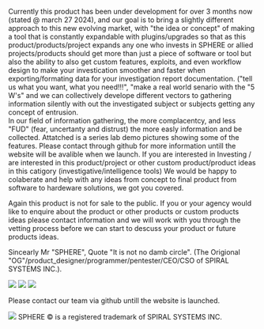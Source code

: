 Currently this product has been under development for over 3 months now (stated @ march 27 2024), and our goal is to bring a slightly different approach to this new evolving market, 
with "the idea or concept" of making a tool that is constantly expandable with plugins/upgrades so that as this product/products/project expands any one 
who invests in SPHERE or allied projects/products should get more than just a piece of software or tool but also the ability to also get custom 
features, exploits, and even workflow design to make your investication smoother and faster when exporting/formating data for your investigation report documentation.
("tell us what you want, what you need!!!", "make a real world senario with the "5 W's" and we can collectively develope different vectors to gathering 
information silently with out the investigated subject or subjects getting any concept of entrusion.  
In our field of information gathering, the more complacentcy, and less "FUD" (fear, uncertanty and distrust) the more easly information and be collected.
Attatched is a series lab demo pictures showing some of the features.
Please contact through github for more information untill the website will be avalible when we launch. 
If you are interested in Investing / are interested in this product/project or other custom product/product ideas in this catigory (investigative/intelligence tools) 
We would be happy to colaberate and help with any ideas from concept to final product from software to hardeware solutions, we got you covered.

Again this product is not for sale to the public. If you or your agency would like to enquire about the product or other products or custom products ideas please 
contact information and we will work with you through the vetting process before we can start to descuss your product or future products ideas.

Sincearly
Mr "SPHERE", Quote "It is not no damb circle". (The Origional "OG"/product_designer/programmer/pentester/CEO/CSO of SPIRAL SYSTEMS INC.).

<img src = Screenshot1.jpg>

<img src = Screenshot2.jpg>

<img src = Screenshot3.jpg>

Please contact our team via github untill the website is launched.


<img src = Logo.png>
SPHERE © is a registered trademark of SPIRAL SYSTEMS INC.
